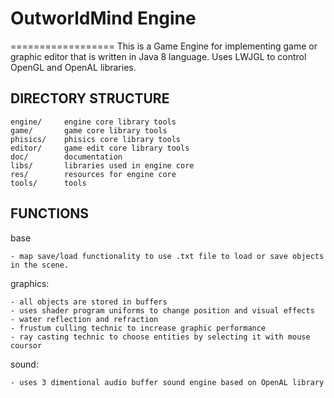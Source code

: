 # OutworldMind Engine
==================
This is a Game Engine for implementing game or graphic editor that is written in Java 8 language. 
Uses LWJGL to control OpenGL and OpenAL libraries. 

DIRECTORY STRUCTURE
----------
```
engine/     engine core library tools
game/       game core library tools
phisics/    phisics core library tools
editor/     game edit core library tools
doc/        documentation
libs/       libraries used in engine core
res/        resources for engine core
tools/      tools
```

FUNCTIONS
----------
base
```
- map save/load functionality to use .txt file to load or save objects in the scene.
```
graphics:
```
- all objects are stored in buffers
- uses shader program uniforms to change position and visual effects
- water reflection and refraction
- frustum culling technic to increase graphic performance
- ray casting technic to choose entities by selecting it with mouse coursor
```
sound:
```
- uses 3 dimentional audio buffer sound engine based on OpenAL library
```
